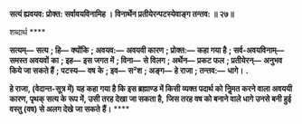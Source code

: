 **सत्यं ह्यवयव: प्रोक्त: सर्वावयविनामिह ।** **विनार्थेन प्रतीयेरन्पटस्येवाङ्ग तन्तव: ॥ २७॥** 

शब्दार्थ **** 

**सत्यम्—** **सत्य** **; हि—** **क्योंकि** **; अवयव:—** **अवयवी कारण** **; प्रोक्त:—** **कहा गया है** **; सर्व-अवयविनाम्—** **समस्त अवयवों** **का** **; इह—** **इस जगत में** **; विना—** **से विलग** **; अर्थेन—** **प्रकट फल** **; प्रतीयेरन्—** **अनुभव किये जा सकते हैं** **; पटस्य—** **वष** **के** **; इव—** **स²श** **; अङ्ग—** **हे राजा** **; तन्तव:—** **धागे।** **.** 

**हे राजा, (वेदान्त-सूत्र में) यह कहा गया है कि इस ब्रह्माण्ड में किसी व्यक्त पदार्थ को** **निॢमत करने वाला अवययी कारण, पृथक् सत्य के रूप में, उसी तरह देखा जा सकता है,** **जिस तरह वष को बनाने वाले धागे उनसे बनी हुई वस्तु (वष) से अलग देखे जा सकते** **हैं।** **** 